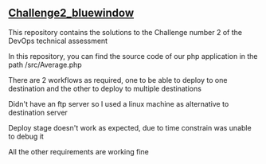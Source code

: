 <h2> <bold>  <u> Challenge2_bluewindow </u> </bold></h2> 
This repository contains the solutions to the Challenge number 2 of the DevOps technical assessment

<p> In this repository, you can find the source code of our php application in the path /src/Average.php</p>
<p> There are 2 workflows as required, one to be able to deploy to one destination and the other to deploy to multiple destinations</p>
<p> Didn't have an ftp server so I used a linux machine as alternative to destination server</p>
<p> Deploy stage doesn't work as expected, due to time constrain was unable to debug it</p>
<p> All the other requirements are working fine </p>
